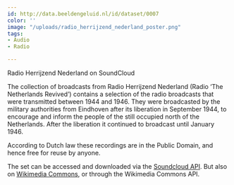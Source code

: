 ```yaml
---
id: http://data.beeldengeluid.nl/id/dataset/0007
color: ''
image: "/uploads/radio_herrijzend_nederland_poster.png"
tags:
- Audio
- Radio

---
```

Radio Herrijzend Nederland on SoundCloud

The collection of broadcasts from Radio Herrijzend Nederland (Radio ‘The Netherlands Revived’) contains a selection of the radio broadcasts that were transmitted between 1944 and 1946. They were broadcasted by the military authorities from Eindhoven after its liberation in September 1944, to encourage and inform the people of the still occupied north of the Netherlands. After the liberation it continued to broadcast until January 1946.

According to Dutch law these recordings are in the Public Domain, and hence free for reuse by anyone.

The set can be accessed and downloaded via the [Soundcloud API](https://soundcloud.com/beeldengeluid/sets/radio-herrijzend-nederland). But also on [Wikimedia Commons](https://commons.wikimedia.org/wiki/Category:Radio_broadcasts_by_Radio_Herrijzend_Nederland), or through the Wikimedia Commons API.